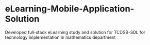 # eLearning-Mobile-Application-Solution
Developed full-stack eLearning study and solution for TCDSB-SDL for technology implementation in mathematics department

